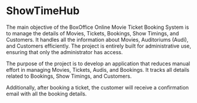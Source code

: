 # ShowTimeHub

The main objective of the BoxOffice Online Movie Ticket Booking System is to manage the details of Movies, Tickets, Bookings, Show Timings, and Customers. It handles all the information about Movies, Auditoriums (Audi), and Customers efficiently. The project is entirely built for administrative use, ensuring that only the administrator has access.

The purpose of the project is to develop an application that reduces manual effort in managing Movies, Tickets, Audis, and Bookings. It tracks all details related to Bookings, Show Timings, and Customers.

Additionally, after booking a ticket, the customer will receive a confirmation email with all the booking details.
